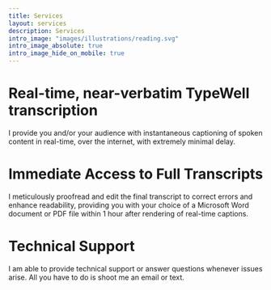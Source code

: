 ```yaml
---
title: Services
layout: services
description: Services
intro_image: "images/illustrations/reading.svg"
intro_image_absolute: true
intro_image_hide_on_mobile: true
---
```


# Real-time, near-verbatim TypeWell transcription

I provide you and/or your audience with instantaneous captioning of spoken content in real-time, over the internet, with extremely minimal delay.

# Immediate Access to Full Transcripts

I meticulously proofread and edit the final transcript to correct errors and enhance readability, providing you with your choice of a Microsoft Word document or PDF file within 1 hour after rendering of real-time captions.

# Technical Support

I am able to provide technical support or answer questions whenever issues arise. All you have to do is shoot me an email or text.